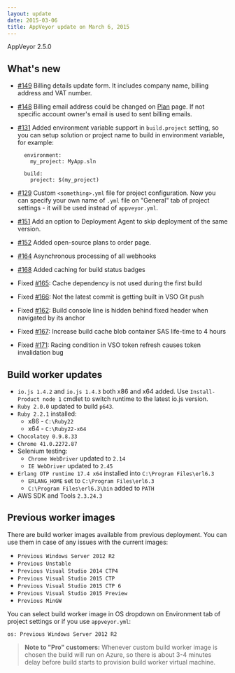 ```yaml
---
layout: update
date: 2015-03-06
title: AppVeyor update on March 6, 2015
---
```


AppVeyor 2.5.0

## What's new

* [#149](https://github.com/appveyor/ci/issues/149) Billing details update form. It includes company name, billing address and VAT number.
* [#148](https://github.com/appveyor/ci/issues/148) Billing email address could be changed on [Plan](https://ci.appveyor.com) page. If not specific account owner's email is used to sent billing emails. 
* [#131](https://github.com/appveyor/ci/issues/131) Added environment variable support in `build.project` setting, so you can setup solution or project name to build in environment variable, for example:

	    environment:
	      my_project: MyApp.sln
	    
	    build:
	      project: $(my_project)
 
* [#129](https://github.com/appveyor/ci/issues/129) Custom `<something>.yml` file for project configuration. Now you can specify your own name of `.yml` file on "General" tab of project settings - it will be used instead of `appveyor.yml`. 
* [#151](https://github.com/appveyor/ci/issues/151) Add an option to Deployment Agent to skip deployment of the same version.
* [#152](https://github.com/appveyor/ci/issues/152) Added open-source plans to order page.
* [#164](https://github.com/appveyor/ci/issues/164) Asynchronous processing of all webhooks
* [#168](https://github.com/appveyor/ci/issues/168) Added caching for build status badges
* Fixed [#165](https://github.com/appveyor/ci/issues/165): Cache dependency is not used during the first build
* Fixed [#166](https://github.com/appveyor/ci/issues/166): Not the latest commit is getting built in VSO Git push
* Fixed [#162](https://github.com/appveyor/ci/issues/162): Build console line is hidden behind fixed header when navigated by its anchor
* Fixed [#167](https://github.com/appveyor/ci/issues/167): Increase build cache blob container SAS life-time to 4 hours
* Fixed [#171](https://github.com/appveyor/ci/issues/171): Racing condition in VSO token refresh causes token invalidation  bug

## Build worker updates

* `io.js 1.4.2` and `io.js 1.4.3` both x86 and x64 added. Use `Install-Product node 1` cmdlet to switch runtime to the latest io.js version.
* `Ruby 2.0.0` updated to build `p643`.
* `Ruby 2.2.1` installed:
	* x86 - `C:\Ruby22`
	* x64 - `C:\Ruby22-x64`
* `Chocolatey 0.9.8.33`
* `Chrome 41.0.2272.87`
* Selenium testing:
	* `Chrome WebDriver` updated to `2.14`
	* `IE WebDriver` updated to `2.45`
* `Erlang OTP runtime 17.4 x64` installed into `C:\Program Files\erl6.3`
	* `ERLANG_HOME` set to `C:\Program Files\erl6.3`
	* `C:\Program Files\erl6.3\bin` added to `PATH`
* AWS SDK and Tools `2.3.24.3`


## Previous worker images

There are build worker images available from previous deployment. You can use them in case of any issues with the current images:

- `Previous Windows Server 2012 R2`
- `Previous Unstable`
- `Previous Visual Studio 2014 CTP4`
- `Previous Visual Studio 2015 CTP`
- `Previous Visual Studio 2015 CTP 6`
- `Previous Visual Studio 2015 Preview`
- `Previous MinGW`

You can select build worker image in OS dropdown on Environment tab of project settings or if you use `appveyor.yml`:

    os: Previous Windows Server 2012 R2

> **Note to "Pro" customers:** Whenever custom build worker image is chosen the build will run on Azure, so there is about 3-4 minutes delay before build starts to provision build worker virtual machine.